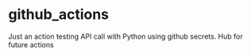 # github_actions
Just an action testing API call with Python using github secrets.
Hub for future actions
